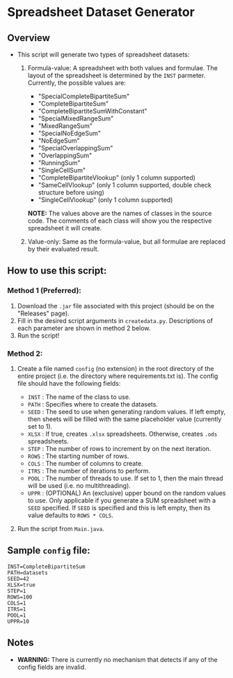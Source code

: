 # Spreadsheet Dataset Generator

## Overview
- This script will generate two types of spreadsheet datasets:
    1. Formula-value: A spreadsheet with both values and formulae. The layout of the spreadsheet is determined by the `INST` parmeter. Currently, the possible values are:
        - "SpecialCompleteBipartiteSum"
        - "CompleteBipartiteSum"
        - "CompleteBipartiteSumWithConstant"
        - "SpecialMixedRangeSum"
        - "MixedRangeSum"
        - "SpecialNoEdgeSum"
        - "NoEdgeSum"
        - "SpecialOverlappingSum"
        - "OverlappingSum"
        - "RunningSum"
        - "SingleCellSum"
        - "CompleteBipartiteVlookup"    (only 1 column supported)
        - "SameCellVlookup"             (only 1 column supported, double check structure before using)
        - "SingleCellVlookup"           (only 1 column supported)
    
        **NOTE:** The values above are the names of classes in the source code. The comments of each class will show you the respective spreadsheet it will create.

    2. Value-only: Same as the formula-value, but all formulae are replaced by their evaluated result.

## How to use this script:

### Method 1 (Preferred):
1. Download the `.jar` file associated with this project (should be on the "Releases" page).
2. Fill in the desired script arguments in `createdata.py`. Descriptions of each parameter are shown in method 2 below.
3. Run the script!

### Method 2:
1. Create a file named `config` (no extension) in the root directory of the entire project (i.e. the directory where requirements.txt is). The config file should have the following fields:
    - `INST`    : The name of the class to use.
    - `PATH`    : Specifies where to create the datasets.
    - `SEED`    : The seed to use when generating random values. If left empty, then sheets will be filled with the same placeholder value (currently set to 1).
    - `XLSX`    : If true, creates `.xlsx` spreadsheets. Otherwise, creates `.ods` spreadsheets.
    - `STEP`    : The number of rows to increment by on the next iteration.
    - `ROWS`    : The starting number of rows.
    - `COLS`    : The number of columns to create.
    - `ITRS`    : The number of iterations to perform.
    - `POOL`    : The number of threads to use. If set to 1, then the main thread will be used (i.e. no multithreading).
    - `UPPR`    : (OPTIONAL) An (exclusive) upper bound on the random values to use. Only applicable if you generate a SUM spreadsheet with a `SEED` specified. If `SEED` is specified and this is left empty, then its value defaults to `ROWS * COLS`.

2. Run the script from `Main.java`.

## Sample `config` file:
```
INST=CompleteBipartiteSum
PATH=datasets
SEED=42
XLSX=true
STEP=1
ROWS=100
COLS=1
ITRS=1
POOL=1
UPPR=10
```

## Notes
- **WARNING:** There is currently no mechanism that detects if any of the config fields are invalid.
